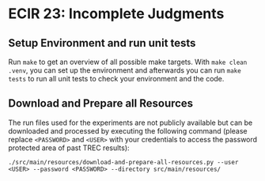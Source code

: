 # ECIR 23: Incomplete Judgments

## Setup Environment and run unit tests

Run `make` to get an overview of all possible make targets.
With `make clean .venv`, you can set up the environment and afterwards you can run `make tests` to run all unit tests to check your environment and the code.

## Download and Prepare all Resources

The run files used for the experiments are not publicly available but can be downloaded and processed by executing the following command (please replace `<PASSWORD>` and `<USER>` with your credentials to access the password protected area of past TREC results):

```
./src/main/resources/download-and-prepare-all-resources.py --user <USER> --password <PASSWORD> --directory src/main/resources/
```


